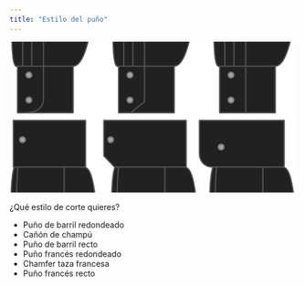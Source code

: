 ```yaml
---
title: "Estilo del puño"
---
```


![Estilo del puño](cuffstyle.svg)

¿Qué estilo de corte quieres?

- Puño de barril redondeado
- Cañón de champú
- Puño de barril recto
- Puño francés redondeado
- Chamfer taza francesa
- Puño francés recto





